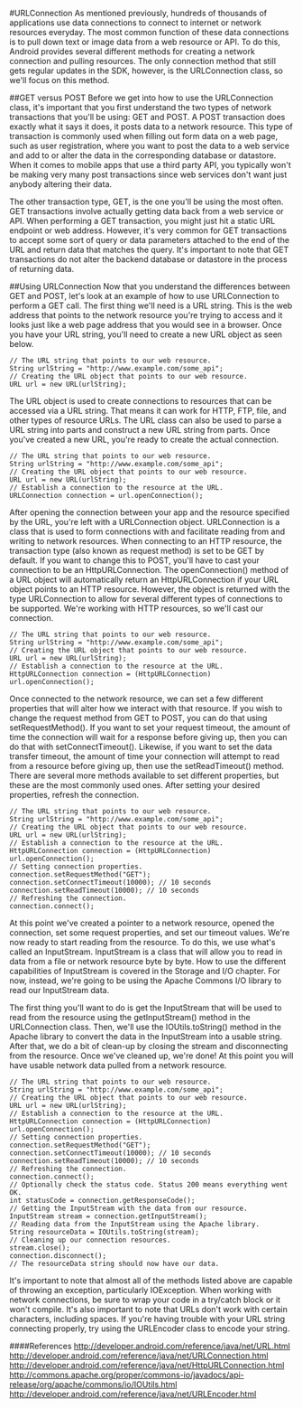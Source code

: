 #URLConnection
As mentioned previously, hundreds of thousands of applications use data connections to connect to internet or network resources everyday. The most common function of these data connections is to pull down text or image data from a web resource or API. To do this, Android provides several different methods for creating a network connection and pulling resources. The only connection method that still gets regular updates in the SDK, however, is the URLConnection class, so we'll focus on this method.

##GET versus POST
Before we get into how to use the URLConnection class, it's important that you first understand the two types of network transactions that you'll be using: GET and POST. A POST transaction does exactly what it says it does, it posts data to a network resource. This type of transaction is commonly used when filling out form data on a web page, such as user registration, where you want to post the data to a web service and add to or alter the data in the corresponding database or datastore. When it comes to mobile apps that use a third party API, you typically won't be making very many post transactions since web services don't want just anybody altering their data.

The other transaction type, GET, is the one you'll be using the most often. GET transactions involve actually getting data back from a web service or API. When performing a GET transaction, you might just hit a static URL endpoint or web address. However, it's very common for GET transactions to accept some sort of query or data parameters attached to the end of the URL and return data that matches the query. It's important to note that GET transactions do not alter the backend database or datastore in the process of returning data.

##Using URLConnection
Now that you understand the differences between GET and POST, let's look at an example of how to use URLConnection to perform a GET call. The first thing we'll need is a URL string. This is the web address that points to the network resource you're trying to access and it looks just like a web page address that you would see in a browser. Once you have your URL string, you'll need to create a new URL object as seen below.

```
// The URL string that points to our web resource.
String urlString = "http://www.example.com/some_api";
// Creating the URL object that points to our web resource.
URL url = new URL(urlString);
```

The URL object is used to create connections to resources that can be accessed via a URL string. That means it can work for HTTP, FTP, file, and other types of resource URLs. The URL class can also be used to parse a URL string into parts and construct a new URL string from parts. Once you've created a new URL, you're ready to create the actual connection.

```
// The URL string that points to our web resource.
String urlString = "http://www.example.com/some_api";
// Creating the URL object that points to our web resource.
URL url = new URL(urlString);
// Establish a connection to the resource at the URL.
URLConnection connection = url.openConnection();
```

After opening the connection between your app and the resource specified by the URL, you're left with a URLConnection object. URLConnection is a class that is used to form connections with and facilitate reading from and writing to network resources. When connecting to an HTTP resource, the transaction type (also known as request method) is set to be GET by default. If you want to change this to POST, you'll have to cast your connection to be an HttpURLConnection. The openConnection() method of a URL object will automatically return an HttpURLConnection if your URL object points to an HTTP resource. However, the object is returned with the type URLConnection to allow for several different types of connections to be supported. We're working with HTTP resources, so we'll cast our connection.

```
// The URL string that points to our web resource.
String urlString = "http://www.example.com/some_api";
// Creating the URL object that points to our web resource.
URL url = new URL(urlString);
// Establish a connection to the resource at the URL.
HttpURLConnection connection = (HttpURLConnection) url.openConnection();
```

Once connected to the network resource, we can set a few different properties that will alter how we interact with that resource. If you wish to change the request method from GET to POST, you can do that using setRequestMethod(). If you want to set your request timeout, the amount of time the connection will wait for a response before giving up, then you can do that with setConnectTimeout(). Likewise, if you want to set the data transfer timeout, the amount of time your connection will attempt to read from a resource before giving up, then use the setReadTimeout() method. There are several more methods available to set different properties, but these are the most commonly used ones. After setting your desired properties, refresh the connection.

```
// The URL string that points to our web resource.
String urlString = "http://www.example.com/some_api";
// Creating the URL object that points to our web resource.
URL url = new URL(urlString);
// Establish a connection to the resource at the URL.
HttpURLConnection connection = (HttpURLConnection) url.openConnection();
// Setting connection properties.
connection.setRequestMethod("GET");
connection.setConnectTimeout(10000); // 10 seconds
connection.setReadTimeout(10000); // 10 seconds
// Refreshing the connection.
connection.connect();
```

At this point we've created a pointer to a network resource, opened the connection, set some request properties, and set our timeout values. We're now ready to start reading from the resource. To do this, we use what's called an InputStream. InputStream is a class that will allow you to read in data from a file or network resource byte by byte. How to use the different capabilities of InputStream is covered in the Storage and I/O chapter. For now, instead, we're going to be using the Apache Commons I/O library to read our InputStream data.

The first thing you'll want to do is get the InputStream that will be used to read from the resource using the getInputStream() method in the URLConnection class. Then, we'll use the IOUtils.toString() method in the Apache library to convert the data in the InputStream into a usable string. After that, we do a bit of clean-up by closing the stream and disconnecting from the resource. Once we've cleaned up, we're done! At this point you will have usable network data pulled from a network resource.

```
// The URL string that points to our web resource.
String urlString = "http://www.example.com/some_api";
// Creating the URL object that points to our web resource.
URL url = new URL(urlString);
// Establish a connection to the resource at the URL.
HttpURLConnection connection = (HttpURLConnection) url.openConnection();
// Setting connection properties.
connection.setRequestMethod("GET");
connection.setConnectTimeout(10000); // 10 seconds
connection.setReadTimeout(10000); // 10 seconds
// Refreshing the connection.
connection.connect();
// Optionally check the status code. Status 200 means everything went OK.
int statusCode = connection.getResponseCode();
// Getting the InputStream with the data from our resource.
InputStream stream = connection.getInputStream();
// Reading data from the InputStream using the Apache library.
String resourceData = IOUtils.toString(stream);
// Cleaning up our connection resources.
stream.close();
connection.disconnect();
// The resourceData string should now have our data.
```

It's important to note that almost all of the methods listed above are capable of throwing an exception, particularly IOException. When working with network connections, be sure to wrap your code in a try/catch block or it won't compile. It's also important to note that URLs don't work with certain characters, including spaces. If you're having trouble with your URL string connecting properly, try using the URLEncoder class to encode your string.

####References
http://developer.android.com/reference/java/net/URL.html
http://developer.android.com/reference/java/net/URLConnection.html
http://developer.android.com/reference/java/net/HttpURLConnection.html
http://commons.apache.org/proper/commons-io/javadocs/api-release/org/apache/commons/io/IOUtils.html
http://developer.android.com/reference/java/net/URLEncoder.html
